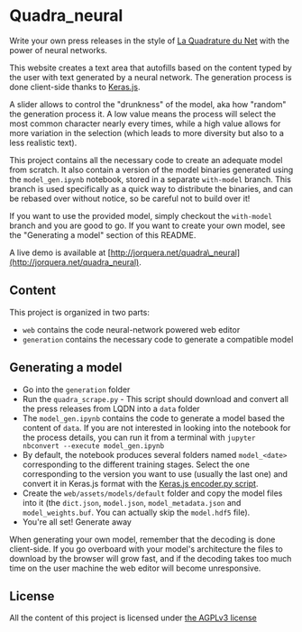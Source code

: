 Quadra_neural
=============

Write your own press releases in the style of [La Quadrature du Net](https://www.laquadrature.net/) with the power of neural networks.

This website creates a text area that autofills based on the content typed by the user with text generated by a neural network.
The generation process is done client-side thanks to [Keras.js](https://github.com/transcranial/keras-js).

A slider allows to control the "drunkness" of the model, aka how "random" the generation process it. A low value means the process will select the most common character nearly every times, while a high value allows for more variation in the selection (which leads to more diversity but also to a less realistic text).

This project contains all the necessary code to create an adequate model from scratch. It also contain a version of the model binaries generated using the `model_gen.ipynb` notebook, stored in a separate `with-model` branch. This branch is used specifically as a quick way to distribute the binaries, and can be rebased over without notice, so be careful not to build over it!

If you want to use the provided model, simply checkout the `with-model` branch and you are good to go. If you want to create your own model, see the "Generating a model" section of this README.

A live demo is available at [http://jorquera.net/quadra\_neural](http://jorquera.net/quadra_neural).

## Content

This project is organized in two parts:

- `web` contains the code neural-network powered web editor
- `generation` contains the necessary code to generate a compatible model

## Generating a model

- Go into the `generation` folder
- Run the `quadra_scrape.py` - This script should download and convert all the press releases from LQDN into a `data` folder
- The `model_gen.ipynb` contains the code to generate a model based  the content of `data`. If you are not interested in looking into the notebook for the process details, you can run it from a terminal with `jupyter nbconvert --execute model_gen.ipynb`
- By default, the notebook produces several folders named `model_<date>` corresponding to the different training stages. Select the one corresponding to the version you want to use (usually the last one) and convert it in Keras.js format with the [Keras.js encoder.py script](https://github.com/transcranial/keras-js/blob/master/encoder.py).
- Create the `web/assets/models/default` folder and copy the model files into it (the `dict.json`, `model.json`, `model_metadata.json` and `model_weights.buf`. You can actually skip the `model.hdf5` file).
- You're all set! Generate away

When generating your own model, remember that the decoding is done client-side. If you go overboard with your model's architecture the files to download by the browser will grow fast, and if the decoding takes too much time on the user machine the web editor will become unresponsive.

## License

All the content of this project is licensed under [the AGPLv3 license](https://www.gnu.org/licenses/agpl-3.0.en.html)
